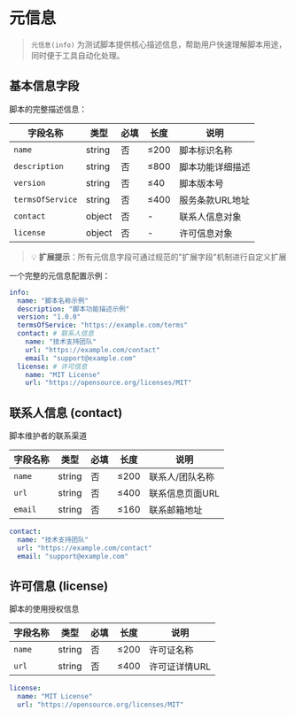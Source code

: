 # 元信息

> `元信息(info)` 为测试脚本提供核心描述信息，帮助用户快速理解脚本用途，同时便于工具自动化处理。

## 基本信息字段

脚本的完整描述信息：

| 字段名称       | 类型   | 必填 | 长度   | 说明                  |
|----------------|--------|------|--------|-----------------------|
| `name`        | string | 否   | ≤200   | 脚本标识名称          |
| `description` | string | 否   | ≤800   | 脚本功能详细描述      |
| `version`     | string | 否   | ≤40    | 脚本版本号            |
| `termsOfService` | string | 否   | ≤400   | 服务条款URL地址       |
| `contact`     | object | 否   | -      | 联系人信息对象        |
| `license`     | object | 否   | -      | 许可信息对象          |

> 💡 **扩展提示**：所有元信息字段可通过规范的"扩展字段"机制进行自定义扩展

一个完整的元信息配置示例：

```yaml
info:
  name: "脚本名称示例"
  description: "脚本功能描述示例"
  version: "1.0.0"
  termsOfService: "https://example.com/terms"
  contact: # 联系人信息
    name: "技术支持团队"
    url: "https://example.com/contact"
    email: "support@example.com"
  license: # 许可信息
    name: "MIT License"
    url: "https://opensource.org/licenses/MIT"
```

## 联系人信息 (contact)

脚本维护者的联系渠道

| 字段名称    | 类型   | 必填 | 长度   | 说明                |
|-------------|--------|------|--------|---------------------|
| `name`      | string | 否   | ≤200   | 联系人/团队名称     |
| `url`       | string | 否   | ≤400   | 联系信息页面URL     |
| `email`     | string | 否   | ≤160   | 联系邮箱地址        |

```yaml
contact:
  name: "技术支持团队"
  url: "https://example.com/contact"
  email: "support@example.com"
```

## 许可信息 (license)

脚本的使用授权信息

| 字段名称    | 类型   | 必填 | 长度   | 说明                |
|-------------|--------|------|--------|---------------------|
| `name`      | string | 否   | ≤200   | 许可证名称          |
| `url`       | string | 否   | ≤400   | 许可证详情URL       |

```yaml
license:
  name: "MIT License"
  url: "https://opensource.org/licenses/MIT"
```

